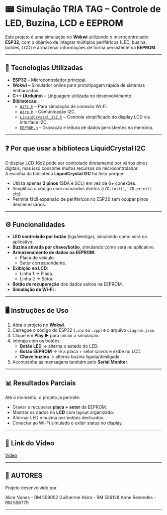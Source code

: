 # 📟 Simulação TRIA TAG – Controle de LED, Buzina, LCD e EEPROM

Este projeto é uma simulação no **Wokwi** utilizando o microcontrolador **ESP32**, com o objetivo de integrar múltiplos periféricos (LED, buzina, botões, LCD) e armazenar informações de forma persistente na **EEPROM**.

---

## 🚀 Tecnologias Utilizadas
- **ESP32** – Microcontrolador principal.
- **Wokwi** – Simulador online para prototipagem rápida de sistemas embarcados.
- **C++ (Arduino)** – Linguagem utilizada no desenvolvimento.
- **Bibliotecas:**
  - [`WiFi.h`](https://www.arduino.cc/en/Reference/WiFi) – Para simulação de conexão Wi-Fi.
  - [`Wire.h`](https://www.arduino.cc/en/reference/wire) – Comunicação I2C.
  - [`LiquidCrystal_I2C.h`](https://github.com/johnrickman/LiquidCrystal_I2C) – Controle simplificado do display LCD via interface I2C.
  - [`EEPROM.h`](https://www.arduino.cc/en/Reference/EEPROM) – Gravação e leitura de dados persistentes na memória.

---

## ❓ Por que usar a biblioteca **LiquidCrystal I2C**
O display LCD 16x2 pode ser controlado diretamente por vários pinos digitais, mas isso consome muitos recursos do microcontrolador.  
A escolha da biblioteca **LiquidCrystal I2C** foi feita porque:
- Utiliza apenas **2 pinos** (SDA e SCL) em vez de 6+ conexões.
- Simplifica o código com comandos diretos (`LCD.init()`, `LCD.print()` etc).
- Permite fácil expansão de periféricos no ESP32 sem ocupar pinos desnecessários.

---

## ⚙️ Funcionalidades
- **LED controlado por botão** (liga/desliga), simulando como será no aplicativo.
- **Buzina ativada por chave/botão**, simulando como será no aplicativo.
- **Armazenamento de dados na EEPROM**:
  - Placa do veículo.
  - Setor correspondente.
- **Exibição no LCD**:
  - Linha 1 → Placa.
  - Linha 2 → Setor.
- **Botão de recuperação** dos dados salvos na EEPROM.
- **Simulação de Wi-Fi** .

---

## 🖥️ Instruções de Uso
1. Abra o projeto no **[Wokwi](https://wokwi.com/)**.  
2. Carregue o código do ESP32 (`.ino` ou `.cpp`) e o arquivo `diagram.json`.  
3. Clique em **Play** ▶ para iniciar a simulação.  
4. Interaja com os botões:
   - **Botão LED** → alterna o estado do LED.  
   - **Botão EEPROM** → lê a placa + setor salvos e exibe no LCD.  
   - **Chave buzina** → alterna buzina ligada/desligada.  
5. Acompanhe as mensagens também pelo **Serial Monitor**.

---

## 📊 Resultados Parciais
Até o momento, o projeto já permite:
- Gravar e recuperar **placa + setor** da EEPROM.
- Mostrar os dados no **LCD** com layout organizado.
- Alternar LED e buzina por botões dedicados.
- Conectar ao Wi-Fi simulado e exibir status no display.

---

## 🎥 Link do Vídeo
[Vídeo](https://www.youtube.com/watch?v=V6_2mS8jhyY)

---

## 📌 AUTORES
Projeto desenvolvido por 

Alice Nunes - RM 559052
Guilherme Akira - RM 556128
Anne Rezendes - RM 556779

---

